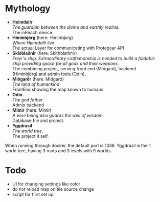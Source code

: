 
<!-- cspell:ignore Himinbjörg Skíðblaðnir Mímir Miðgarðr Hjemdallr Hǫrgr Bifröst Midgard Asgard Gylfaginning Gjallarhorn Snorri Sturluson -->

# Mythology

- **Heimdallr**  
  _The guardian between the divine and earthly realms._  
  The inReach device.
- **Himinbjörg** (here: Himinbjorg)  
  _Where Hjemdallr live_  
  The actual Layer for communicating with Protegear API
- **Skíðblaðnir** (here: Skithblathnir)  
  _Freyr's ship. Extraordinary craftsmanship is needed to build a foldable ship providing space for all gods and their weapons._  
  The combining project, serving front end (Midgard), backend (Himinbjörg) and admin tools (Odin).
- **Miðgarðr** (here: Midgard)  
  _The land of humankind_  
  FrontEnd showing the map known to humans.
- **Odin**  
  _The god father_  
  Admin backend
- **Mímir** (here: Mimir)  
  _A wise being who guards the well of wisdom._  
  Database file and project.
- **Yggdrasil**  
  _The world tree._  
  The project it self.

When running through docker, the default port is 1339. Yggdrasil is the 1 world tree, having 3 roots and 3 levels with 9 worlds.

# Todo

- UI for changing settings like color
- do not reload map on tile source change
- script for first set up